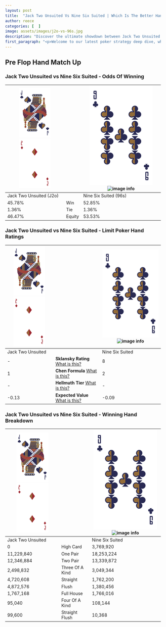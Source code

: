 ```yaml
---
layout: post
title:  "Jack Two Unsuited Vs Nine Six Suited | Which Is The Better Hand In Poker? A Complete Guide"
author: reece
categories: [  ]
image: assets/images/j2o-vs-96s.jpg
description: "Discover the ultimate showdown between Jack Two Unsuited and Nine Six Suited in poker! Uncover the odds, strategies, and scenarios where one hand triumphs over the other. Get ready to up your poker game with this thrilling analysis."
first_paragraph: "<p>Welcome to our latest poker strategy deep dive, where we're pitting two distinct hands against each other in a high-stakes showdown: Jack Two Unsuited vs Nine Six Suited.</p><p>In the dynamic world of poker, every decision counts, and knowing which hand holds the upper hand is key to your success at the table.</p><p>In this article, we'll dissect these two hands, explore the scenarios where one dominates the other, and equip you with the knowledge to make strategic choices that can tip the odds in your favor.</p><p>Get ready to unravel the intriguing dynamics of these poker hands and elevate your game to new heights.</p>"
---
```




[comment]: # (sp0)

## Pre Flop Hand Match Up

<div class="table hand-ratings" markdown="1"> 



### Jack Two Unsuited vs Nine Six Suited - Odds Of Winning


    
| ![image info](assets/images/hand1/J.png) ![image info](assets/images/hand1/2o.png) |  | ![image info](assets/images/hand2/9.png) ![image info](assets/images/hand2/6s.png) |
| -------- | -------- | -------- |
| Jack Two Unsuited (J2o) |  | Nine Six Suited (96s) |
| 45.78% | Win | 52.85% |
| 1.36% | Tie | 1.36% |
| 46.47% | Equity | 53.53% |




[comment]: # (sp1)



### Jack Two Unsuited vs Nine Six Suited - Limit Poker Hand Ratings


    
| ![image info](assets/images/hand1/J.png) ![image info](assets/images/hand1/2o.png) |  | ![image info](assets/images/hand2/9.png) ![image info](assets/images/hand2/6s.png) |
| -------- | -------- | -------- |
| Jack Two Unsuited |  | Nine Six Suited |
| - | **Sklansky Rating** [What is this?](/sklansky-rating-explained) | 8 |
| 1 | **Chen Formula** [What is this?](/chen-formula-explained) | 2 |
| - | **Hellmuth Tier** [What is this?](/Hellmuth-tier-explained) | - |
| -0.13 | **Expected Value** [What is this?](/expected-value-explained) | -0.09 |




[comment]: # (sp2)



### Jack Two Unsuited vs Nine Six Suited - Winning Hand Breakdown


    
| ![image info](assets/images/hand1/J.png) ![image info](assets/images/hand1/2o.png) |  | ![image info](assets/images/hand2/9.png) ![image info](assets/images/hand2/6s.png) |
| -------- | -------- | -------- |
| Jack Two Unsuited |  | Nine Six Suited |
| 0 | High Card | 3,769,920 |
| 11,229,840 | One Pair | 18,253,224 |
| 12,346,884 | Two Pair | 13,339,872 |
| 2,498,832 | Three Of A Kind | 3,049,344 |
| 4,720,608 | Straight | 1,762,200 |
| 4,872,576 | Flush | 1,380,456 |
| 1,767,168 | Full House | 1,766,016 |
| 95,040 | Four Of A Kind | 108,144 |
| 99,600 | Straight Flush | 10,368 |




[comment]: # (sp3)



</div>

[comment]: # (sp4)



[comment]: # (sp5)

